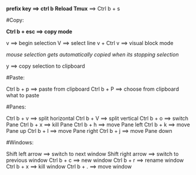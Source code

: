 **prefix key ==> ctrl b**
**Reload Tmux** ==> Ctrl b + s

#Copy:

**Ctrl b + esc ==> copy mode**

v ==> begin selection
V ==> select line
v + Ctrl v ==> visual block mode

*mouse selection gets automatically copied when its stopping selection*

y ==> copy selection to clipboard

#Paste:

Ctrl b + p ==> paste from clipboard
Ctrl b + P ==> choose from clipboard what to paste

#Panes:

Ctrl b + v ==> split horizontal
Ctrl b + V ==> split vertical
Ctrl b + o ==> switch Pane
Ctrl b + x ==> kill Pane
Ctrl b + h ==> move Pane left
Ctrl b + k ==> move Pane up
Ctrl b + l ==> move Pane right
Ctrl b + j ==> move Pane down

#Windows:

Shift left arrow ==> switch to next window
Shift right arrow ==> switch to previous window
Ctrl b + c ==> new window
Ctrl b + r ==> rename window
Ctrl b + x ==> kill window
Ctrl b + . ==> move window

